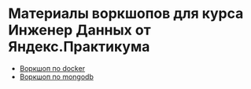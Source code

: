 # Материалы воркшопов для курса Инженер Данных от Яндекс.Практикума

* [Воркшоп по docker](./docker)
* [Воркшоп по mongodb](./mongodb)
